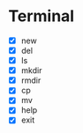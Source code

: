 # Terminal

- [x] new
- [x] del
- [x] ls
- [x] mkdir
- [x] rmdir
- [x] cp
- [x] mv
- [x] help
- [x] exit